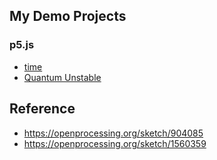 ## My Demo Projects

### p5.js
- [time]()
- [Quantum Unstable]()

## Reference

- https://openprocessing.org/sketch/904085
- https://openprocessing.org/sketch/1560359
